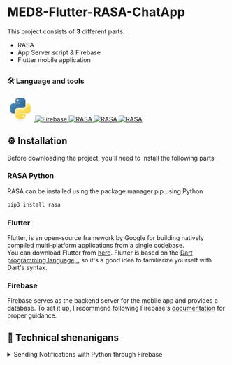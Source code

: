 # MED8-Flutter-RASA-ChatApp
This project consists of <b>3</b> different parts. 
 <ul>
  <li>RASA</li>
  <li>App Server script & Firebase</li>
  <li>Flutter mobile application</li>
</ul> 


## <h3 align="left">🛠 Language and tools</h3>

<p align="left">
  <a href="https://www.python.org" target="_blank" rel="noreferrer">
    <img src="https://raw.githubusercontent.com/devicons/devicon/master/icons/python/python-original.svg" alt="python" width="60" height="60"/>
  </a>
  <a href="https://firebase.google.com/" target="_blank" rel="noreferrer">
    <img src="https://firebase.google.com/static/downloads/brand-guidelines/PNG/logo-logomark.png" alt="Firebase" width="60" height="60"/>
  </a>
  <a href="https://rasa.com/" target="_blank" rel="noreferrer">
    <img src="https://info.rasa.com/hubfs/rasa_logo_horizontal_purple-3.png" alt="RASA" width="100" height="60"/>
  </a>
  <a href="https://flutter.dev/" target="_blank" rel="noreferrer">
    <img src="https://storage.googleapis.com/cms-storage-bucket/6a07d8a62f4308d2b854.svg" alt="RASA" width="200" height="60"/>
  </a>
  <a href="https://dart.dev/" target="_blank" rel="noreferrer">
    <img src="https://dart.dev/assets/img/shared/dart/logo+text/horizontal/white.svg" alt="RASA" width="200" height="60"/>
  </a>
</p>




## ⚙ Installation
Before downloading the project, you'll need to install the following parts 
### RASA Python
RASA can be installed using the package manager pip using Python
```bash
pip3 install rasa
```
### Flutter
Flutter, is an open-source framework by Google for building natively compiled multi-platform applications from a single codebase. <br> You can download Flutter from <a href="https://docs.flutter.dev/get-started/install">here</a>.
Flutter is based on the <a href="https://dart.dev/">Dart programming language, </a>, so it's a good idea to familiarize yourself with Dart's syntax.

### Firebase
Firebase serves as the backend server for the mobile app and provides a database. To set it up, I recommend following Firebase's <a href="https://firebase.google.com/docs/flutter/setup?platform=ios">documentation</a> for proper guidance.

## 🤖 Technical shenanigans

<details>
<summary>Sending Notifications with Python through Firebase</summary>
<br>
It is possible to send notifications in two different ways with FCM(Firebase Cloud Messaging) Either using Firebase Admin SDK with Python or HTTP v1 API with Python by sending HTTP requests. 

<details>
<summary>Sending Data from Flutter App to RASA with Python</summary>
<br>
This is how you dropdown.
</details>


## ✉️ If you are lost
Feel free to contact me at <a href = "mailto: me@jacobphillips.dk">me@jacobphillips.dk</a>



